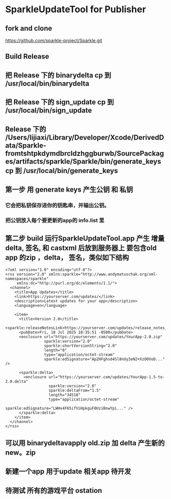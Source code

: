 # SparkleUpdateTool for Publisher

## fork and clone 
https://github.com/sparkle-project/Sparkle.git

## Build Release
## 把 Release 下的 binarydelta cp 到 /usr/local/bin/binarydelta
## 把 Release 下的 sign_update cp 到 /usr/local/bin/sign_update
## Release 下的  /Users/lijiaxi/Library/Developer/Xcode/DerivedData/Sparkle-fromtshtpkdymdbrcldzhggburwb/SourcePackages/artifacts/sparkle/Sparkle/bin/generate_keys cp 到 /usr/local/bin/generate_keys


## 第一步 用 generate keys 产生公钥 和 私钥 
###    它会把私钥保存进你的钥匙串，并输出公钥。
###    把公钥放入每个要更新的app的 info.list 里

## 第二步 build 运行SparkleUpdateTool.app 产生 增量delta, 签名, 和 castxml 后放到服务器上 要包含old app 的zip ，delta， 签名，类似如下结构

    <?xml version="1.0" encoding="utf-8"?>
    <rss version="2.0" xmlns:sparkle="http://www.andymatuschak.org/xml-namespaces/sparkle"
         xmlns:dc="http://purl.org/dc/elements/1.1/">
      <channel>
        <title>App Updates</title>
        <link>https://yourserver.com/updates/</link>
        <description>Latest updates for your app</description>
        <language>en</language>

        <item>
          <title>Version 2.0</title>
          <sparkle:releaseNotesLink>https://yourserver.com/updates/release_notes_2.0.html</sparkle:releaseNotesLink>
          <pubDate>Fri, 18 Jul 2025 10:35:51 -0500</pubDate>
          <enclosure url="https://yourserver.com/updates/YourApp-2.0.zip"
                     sparkle:version="2.0"
                     sparkle:shortVersionString="2.0"
                     length="0"
                     type="application/octet-stream"
                     sparkle:edSignature="ApZHFghsd4Sl8nUy3eN2+XzO0VoD..." />

          <sparkle:delta>
            <enclosure url="https://yourserver.com/updates/YourApp-1.5-to-2.0.delta"
                       sparkle:version="2.0"
                       sparkle:deltaFrom="1.5"
                       length="34518"
                       type="application/octet-stream"
                       sparkle:edSignature="LWHx4F65ifViHpkguF0UziBnwYpi..." />
          </sparkle:delta>
        </item>
      </channel>
    </rss>

## 可以用 binarydeltavapply old.zip 加 delta 产生新的 new。zip
## 新建一个app 用于update 相关app 待开发
## 待测试 所有的游戏平台 ostation

